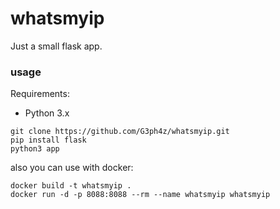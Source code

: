# whatsmyip

Just a small flask app.

### usage
Requirements:
- Python 3.x

```
git clone https://github.com/G3ph4z/whatsmyip.git
pip install flask
python3 app
```

also you can use with docker:

```
docker build -t whatsmyip .
docker run -d -p 8088:8088 --rm --name whatsmyip whatsmyip
```
